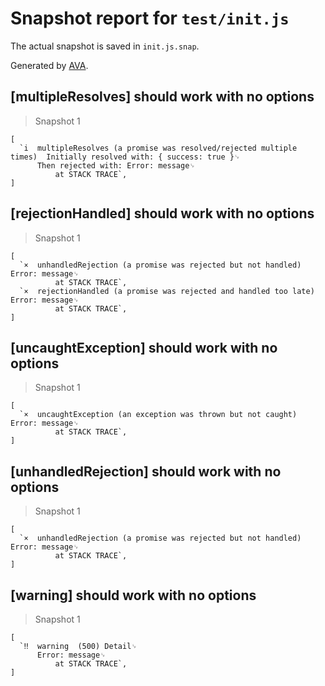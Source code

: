 # Snapshot report for `test/init.js`

The actual snapshot is saved in `init.js.snap`.

Generated by [AVA](https://ava.li).

## [multipleResolves] should work with no options

> Snapshot 1

    [
      `i  multipleResolves (a promise was resolved/rejected multiple times)  Initially resolved with: { success: true }␊
          Then rejected with: Error: message␊
              at STACK TRACE`,
    ]

## [rejectionHandled] should work with no options

> Snapshot 1

    [
      `×  unhandledRejection (a promise was rejected but not handled)  Error: message␊
              at STACK TRACE`,
      `×  rejectionHandled (a promise was rejected and handled too late)  Error: message␊
              at STACK TRACE`,
    ]

## [uncaughtException] should work with no options

> Snapshot 1

    [
      `×  uncaughtException (an exception was thrown but not caught)  Error: message␊
              at STACK TRACE`,
    ]

## [unhandledRejection] should work with no options

> Snapshot 1

    [
      `×  unhandledRejection (a promise was rejected but not handled)  Error: message␊
              at STACK TRACE`,
    ]

## [warning] should work with no options

> Snapshot 1

    [
      `‼  warning  (500) Detail␊
          Error: message␊
              at STACK TRACE`,
    ]
